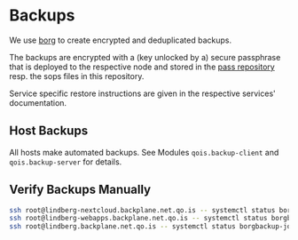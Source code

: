 # Backups

We use [borg](https://www.borgbackup.org/) to create encrypted and deduplicated backups.

The backups are encrypted with a (key unlocked by a) secure passphrase that is deployed to the respective node and stored in the [pass repository](https://gitlab.com/qo.is/pass) resp. the sops files in this repository.

Service specific restore instructions are given in the respective services' documentation.

## Host Backups

All hosts make automated backups. See Modules `qois.backup-client` and `qois.backup-server` for details.

## Verify Backups Manually

```bash
ssh root@lindberg-nextcloud.backplane.net.qo.is -- systemctl status borgbackup-job-system-cyprianspitz.service
ssh root@lindberg-webapps.backplane.net.qo.is -- systemctl status borgbackup-job-system-cyprianspitz.service
ssh root@lindberg.backplane.net.qo.is -- systemctl status borgbackup-job-system-cyprianspitz.service
```
